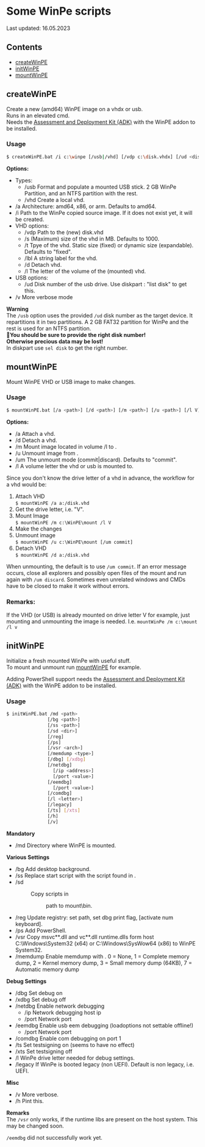 # Some WinPe scripts
Last updated: 16.05.2023  

## Contents
- [createWinPE](#createWinPE)
- [initWinPE](#initWinPE)
- [mountWinPE](#mountWinPE)



## createWinPE
Create a new (amd64) WinPE image on a vhdx or usb.  
Runs in an elevated cmd.  
Needs the [Assessment and Deployment Kit (ADK)](https://learn.microsoft.com/en-us/windows-hardware/get-started/adk-install) with the WinPE addon to be installed.

### Usage
```bash
$ createWinPE.bat /i c:\winpe [/usb|/vhd] [/vdp c:\disk.vhdx] [/ud <disk>] [/a amd64|x86|arm] [/d] [/l V] [/s 1000] [/t fixed|expandable] [/lbl "WinPE drive"] [/h]
```

**Options:**  
- Types:
    - /usb Format and populate a mounted USB stick. 2 GB WinPe Partition, and an NTFS partition with the rest.
    - /vhd Create a local vhd.
- /a Architecture: amd64, x86, or arm. Defaults to amd64.
- /i Path to the WinPe copied source image. If it does not exist yet, it will be created.
- VHD options:
    - /vdp Path to the (new) disk.vhd
    - /s (Maximum) size of the vhd in MB. Defaults to 1000.
    - /t Tpye of the vhd. Static size (fixed) or dynamic size (expandable). Defaults to "fixed".
    - /lbl A string label for the vhd.
    - /d Detach vhd.
    - /l The letter of the volume of the (mounted) vhd.
- USB options:
  - /ud Disk number of the usb drive. Use diskpart : "list disk" to get this.
- /v More verbose mode


**Warning**  
The `/usb` option uses the provided `/ud` disk number as the target device.
It repartitions it in two partitions. A 2 GB FAT32 partition for WinPe and the rest is used for an NTFS partition.  
**You should be sure to provide the right disk number!**  
**Otherwise precious data may be lost!**  
In diskpart use `sel disk` to get the right number.



## mountWinPE
Mount WinPE VHD or USB image to make changes.

### Usage
```bash
$ mountWinPE.bat [/a <path>] [/d <path>] [/m <path>] [/u <path>] [/l V] [/um <mode>] [/v] [/?]
```
**Options:**
- /a Attach a vhd. 
- /d Detach a vhd. 
- /m Mount image located in volume /l to <path>.
- /u Unmount image from <path>.
- /um The unmount mode (commit|discard). Defaults to "commit".
- /l A volume letter the vhd or usb is mounted to.

Since you don't know the drive letter of a vhd in advance, the workflow for a vhd would be:
1.  Attach VHD  
    `$ mountWinPE /a a:/disk.vhd`
2.  Get the drive letter, i.e. "V".
3.  Mount Image  
    `$ mountWinPE /m c:\WinPE\mount /l V`
4.  Make the changes
5.  Unmount image  
    `$ mountWinPE /u c:\WinPE\mount [/um commit]`
6.  Detach VHD  
    `$ mountWinPE /d a:/disk.vhd`

When unmounting, the default is to use `/um commit`. 
If an error message occurs, close all explorers and possibly open files of the mount and run again with `/um discard`. 
Sometimes even unrelated windows and CMDs have to be closed to make it work without errors.

### Remarks:

If the VHD (or USB) is already mounted on drive letter V for example,
  just mounting and unmounting the image is needed.
I.e. `mountWinPe /m c:\mount /l v`



## initWinPE
Initialize a fresh mounted WinPe with useful stuff.  
To mount and unmount run [mountWinPE](#mountwinpe) for example.

Adding PowerShell support needs the [Assessment and Deployment Kit (ADK)](https://learn.microsoft.com/en-us/windows-hardware/get-started/adk-install) with the WinPE addon to be installed.

### Usage
```bash
$ initWinPE.bat /md <path> 
               [/bg <path>] 
               [/ss <path>] 
               [/sd <dir>] 
               [/reg] 
               [/ps] 
               [/vsr <arch>] 
               [/memdump <type>] 
               [/dbg] [/xdbg] 
               [/netdbg] 
                 [/ip <address>] 
                 [/port <value>] 
               [/eemdbg] 
                 [/port <value>] 
               [/comdbg] 
               [/l <letter>] 
               [/legacy] 
               [/ts] [/xts] 
               [/h] 
               [/v]
```

**Mandatory**
- /md <path> Directory where WinPE is mounted.

**Various Settings**
- /bg <path> Add desktop background.
- /ss <path> Replace start script with the script found in <path>.
- /sd <dir> Copy scripts in <dir> path to mount\bin.
- /reg Update registry: set path, set dbg print flag, [activate num keyboard].
- /ps Add PowerShell.
- /vsr <arch> Copy msvc**.dll and vc**.dll runtime.dlls form host C:\Windows\System32 (x64) or C:\Windows\SysWow64 (x86) to WinPE System32.
- /memdump Enable memdump with <type>. 0 = None, 1 = Complete memory dump, 2 = Kernel memory dump, 3 = Small memory dump (64KB), 7 = Automatic memory dump

**Debug Settings**
- /dbg Set debug on
- /xdbg Set debug off
- /netdbg Enable network debugging
  - /ip Network debugging host ip
  - /port Network port
- /eemdbg Enable usb eem debugging (loadoptions not settable offline!)
  - /port Network port
- /comdbg Enable com debugging on port 1
- /ts Set testsigning on (seems to have no effect)
- /xts Set testsigning off
- /l WinPe drive letter needed for debug settings.
- /legacy If WinPe is booted legacy (non UEFI). Default is non legacy, i.e. UEFI.

**Misc**
- /v More verbose.
- /h Pint this.

**Remarks**  
The `/vsr` only works, 
  if the runtime libs are present on the host system. 
This may be changed soon.

`/eemdbg` did not successfully work yet.
